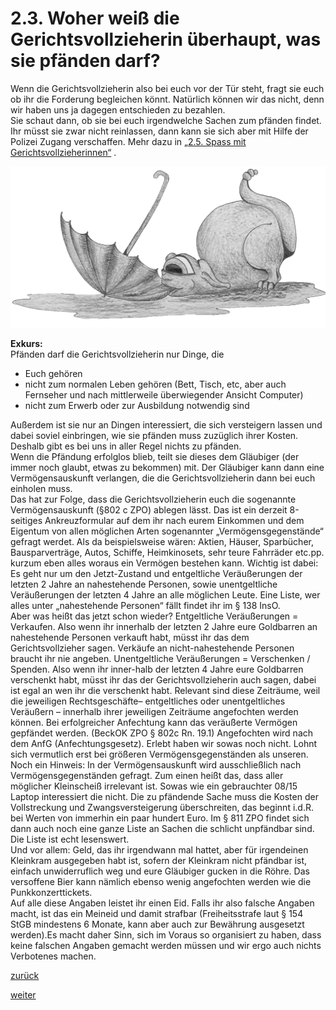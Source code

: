 # 2.3. Woher weiß die Gerichtsvollzieherin überhaupt, was sie pfänden darf?



[//]: # (2.3.-Woher-weiß-die-Gerichtsvollzieherin-überhaupt-was-sie-pfänden-darf)
[//]: # (files/2019/05/2.3.-Woher-weiß-die-Gerichtsvollzieherin-überhaupt-was-sie-pfänden-darf.png)
  
Wenn die Gerichtsvollzieherin also bei euch vor der Tür steht, fragt sie euch ob ihr die Forderung begleichen könnt. Natürlich können wir das nicht, denn wir haben uns ja dagegen entschieden zu bezahlen.  
Sie schaut dann, ob sie bei euch irgendwelche Sachen zum pfänden findet. Ihr müsst sie zwar nicht reinlassen, dann kann sie sich aber mit Hilfe der Polizei Zugang verschaffen. Mehr dazu in [„2.5. Spass mit Gerichtsvollzieherinnen“](2-5-exkurs-spass-mit-gerichtsvollzieherinnen-2.md) .

![](images/Orf-3.png.webp)

**Exkurs:**  
Pfänden darf die Gerichtsvollzieherin nur Dinge, die

*   Euch gehören
*   nicht zum normalen Leben gehören (Bett, Tisch, etc, aber auch Fernseher und nach mittlerweile überwiegender Ansicht Computer)
*   nicht zum Erwerb oder zur Ausbildung notwendig sind

Außerdem ist sie nur an Dingen interessiert, die sich versteigern lassen und dabei soviel einbringen, wie sie pfänden muss zuzüglich ihrer Kosten. Deshalb gibt es bei uns in aller Regel nichts zu pfänden.  
Wenn die Pfändung erfolglos blieb, teilt sie dieses dem Gläubiger (der immer noch glaubt, etwas zu bekommen) mit. Der Gläubiger kann dann eine Vermögensauskunft verlangen, die die Gerichtsvollzieherin dann bei euch einholen muss.  
Das hat zur Folge, dass die Gerichtsvollzieherin euch die sogenannte Vermögensauskunft (§802 c ZPO) ablegen lässt. Das ist ein derzeit 8-seitiges Ankreuzformular auf dem ihr nach eurem Einkommen und dem Eigentum von allen möglichen Arten sogenannter „Vermögensgegenstände“ gefragt werdet. Als da beispielsweise wären: Aktien, Häuser, Sparbücher, Bausparverträge, Autos, Schiffe, Heimkinosets, sehr teure Fahrräder etc.pp. kurzum eben alles woraus ein Vermögen bestehen kann. Wichtig ist dabei: Es geht nur um den Jetzt-Zustand und entgeltliche Veräußerungen der letzten 2 Jahre an nahestehende Personen, sowie unentgeltliche Veräußerungen der letzten 4 Jahre an alle möglichen Leute. Eine Liste, wer alles unter „nahestehende Personen“ fällt findet ihr im § 138 InsO.  
Aber was heißt das jetzt schon wieder? Entgeltliche Veräußerungen = Verkaufen. Also wenn ihr innerhalb der letzten 2 Jahre eure Goldbarren an nahestehende Personen verkauft habt, müsst ihr das dem Gerichtsvollzieher sagen. Verkäufe an nicht-nahestehende Personen braucht ihr nie angeben. Unentgeltliche Veräußerungen = Verschenken / Spenden. Also wenn ihr inner-halb der letzten 4 Jahre eure Goldbarren verschenkt habt, müsst ihr das der Gerichtsvollzieherin auch sagen, dabei ist egal an wen ihr die verschenkt habt. Relevant sind diese Zeiträume, weil die jeweiligen Rechtsgeschäfte– entgeltliches oder unentgeltliches Veräußern – innerhalb ihrer jeweiligen Zeiträume angefochten werden können. Bei erfolgreicher Anfechtung kann das veräußerte Vermögen gepfändet werden. (BeckOK ZPO § 802c Rn. 19.1) Angefochten wird nach dem AnfG (Anfechtungsgesetz). Erlebt haben wir sowas noch nicht. Lohnt sich vermutlich erst bei größeren Vermögensgegenständen als unseren.  
Noch ein Hinweis: In der Vermögensauskunft wird ausschließlich nach Vermögensgegenständen gefragt. Zum einen heißt das, dass aller möglicher Kleinscheiß irrelevant ist. Sowas wie ein gebrauchter 08/15 Laptop interessiert die nicht. Die zu pfändende Sache muss die Kosten der Vollstreckung und Zwangsversteigerung überschreiten, das beginnt i.d.R. bei Werten von immerhin ein paar hundert Euro. Im § 811 ZPO findet sich dann auch noch eine ganze Liste an Sachen die schlicht unpfändbar sind. Die Liste ist echt lesenswert.  
Und vor allem: Geld, das ihr irgendwann mal hattet, aber für irgendeinen Kleinkram ausgegeben habt ist, sofern der Kleinkram nicht pfändbar ist, einfach unwiderruflich weg und eure Gläubiger gucken in die Röhre. Das versoffene Bier kann nämlich ebenso wenig angefochten werden wie die Punkkonzerttickets.  
Auf alle diese Angaben leistet ihr einen Eid. Falls ihr also falsche Angaben macht, ist das ein Meineid und damit strafbar (Freiheitsstrafe laut § 154 StGB mindestens 6 Monate, kann aber auch zur Bewährung ausgesetzt werden).Es macht daher Sinn, sich im Voraus so organisiert zu haben, dass keine falschen Angaben gemacht werden müssen und wir ergo auch nichts Verbotenes machen.

[zurück](2-2-der-organisierte-bankrott-2.md)

[weiter](2-4-die-vorbereitung-der-vermoegensauskunft-2.md)
